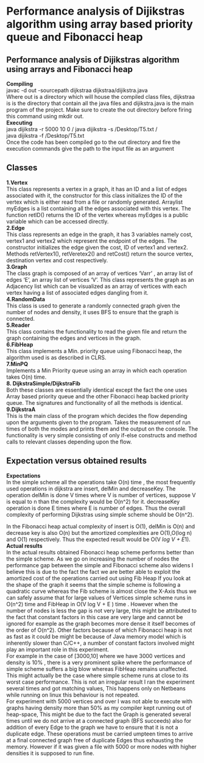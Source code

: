 # Performance analysis of Dijikstras algorithm using array based priority queue and Fibonacci heap  

## Performance analysis of Dijikstras algorithm using arrays and Fibonacci heap  
**Compiling**   
javac -d out -sourcepath dijkstraa dijkstraa/dijikstra.java  
Where out is a directory which will house the compiled class files, dijkstraa is is the directory that contain all the java files and dijikstra.java is the main program of the project. Make sure to create the out directory before firing this command using mkdir out.  
**Executing**   
java dijikstra -r 5000 10 0 / java dijikstra -s /Desktop/T5.txt /  
java dijikstra -f /Desktop/T5.txt  
Once the code has been compiled go to the out directory and fire the execution commands give the path to the input file as an argument  
## Classes  
**1.Vertex**  
This class represents a vertex in a graph, it has an ID and a list of edges associated with it, the constructor for this class initializes the ID of the vertex which is either read from a file or randomly generated. Arraylist myEdges is a list containing all the edges associated with this vertex. The function retID() returns the ID of the vertex whereas myEdges is a public variable which can be accessed directly.  
**2.Edge**  
This class represents an edge in the graph, it has 3 variables namely cost, vertex1 and vertex2 which represent the endpoint of the edges. The constructor initializes the edge given the cost, ID of vertex1 and vertex2. Methods retVertex1(), retVeretex2() and retCost() return the source vertex, destination vertex and cost respectively.  
**3.Graph**  
The class graph is composed of an array of vertices ‘Varr’ , an array list of edges ‘E’, an array list of vertices ‘V’. This class represents the graph as an Adjacency list which can be visualized as an array of vertices with each vertex having a list of associated edges dangling from it.   
**4.RandomData**  
This class is used to generate a randomly connected graph given the number of nodes and density, it uses BFS to ensure that the graph is connected.   
**5.Reader**  
This class contains the functionality to read the given file and return the graph containing the edges and vertices in the graph.  
**6.FibHeap**  
This class implements a Min. priority queue using Fibonacci heap, the algorithm used is as described in CLRS.  
**7.MinPQ**  
Implements a Min Priority queue using an array in which each operation takes O(n) time.  
**8. DijkstraSimple/DijkstraFib**  
Both these classes are essentially identical except the fact the one uses Array based priority queue and the other Fibonacci heap backed priority queue. The signatures and functionality of all the methods is identical.  
**9.DijkstraA**  
This is the main class of the program which decides the flow depending upon the arguments given to the program. Takes the measurement of run times of both the modes and prints them and the output on the console. The functionality is very simple consisting of only if-else constructs and method calls to relevant classes depending upon the flow.  

## Expectation versus obtained results  
**Expectations**  
In the simple scheme all the operations take O(n) time , the most frequently used operations in dijkstra are insert, delMin and decreaseKey. The operation delMin is done V times where V is number of vertices, suppose V is equal to n than the complexity would be O(n^2) for it. decreaseKey operation is done E times where E is number of edges. Thus the overall complexity of performing Dijkstras using simple scheme should be O(n^2).  

In the Fibonacci heap actual complexity of insert is O(1), delMin is O(n) and decrease key is also O(n) but the amortized complexities are O(1),O(log n) and O(1) respectively. Thus the expected result would be O(V *log V + E*1).  
**Actual results**  
In the actual results obtained Fibonacci heap scheme performs better than the simple scheme. As we go on increasing the number of nodes the performance gap between the simple and Fibonacci scheme also widens I believe this is due to the fact the fact we are better able to exploit the amortized cost of the operations carried out using Fib Heap If you look at the shape of the graph it seems that the simple scheme is following a quadratic curve whereas the Fib scheme is almost close the X-Axis thus we can safely assume that for large values of Vertices simple scheme runs in O(n^2) time and FibHeap in O(V log V + E ) time . However when the number of nodes is less the gap is not very large, this might be attributed to the fact that constant factors in this case are very large and cannot be ignored for example as the graph becomes more dense it itself becomes of the order of O(n^2). Other factors because of which Fibonacci heap is not as fast as it could be might be because of Java memory model which is inherently slower than C/C++, a number of constant factors involved might play an important role in this experiment.  
For example in the case of [3000,10] where we have 3000 vertices and density is 10% , there is a very prominent spike where the performance of simple scheme suffers a big blow whereas FibHeap remains unaffected. This might actually be the case where simple scheme runs at close to its worst case performance. This is not an irregular result I ran the experiment several times and got matching values, This happens only on Netbeans while running on linux this behaviour is not repeated.  
For experiment with 5000 vertices and over I was not able to execute with graphs having density more than 50% as my compiler kept running out of heap-space, This might be due to the fact the Graph is generated several times until we do not arrive at a connected graph (BFS succeeds) also for addition of every Edge to the graph we have to ensure that it is not a duplicate edge. These operations must be carried umpteen times to arrive at a final connected graph free of duplicate Edges thus exhausting the memory. However if it was given a file with 5000 or more nodes with higher densities it is supposed to run fine.
